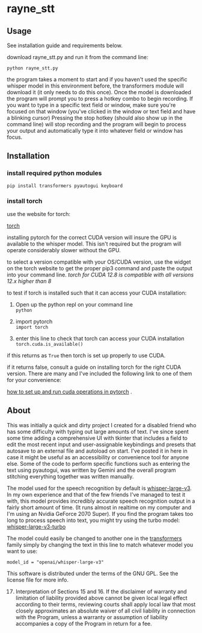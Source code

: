 
# rayne_stt

## Usage

See installation guide and requirements below. 

download rayne_stt.py and run it from the command line:

`python rayne_stt.py`

the program takes a moment to start and if you haven't used the specific whisper model in this environment before, the transformers module will download it (it only needs to do this once). Once the model is downloaded the program will prompt you to press a hotkey combo to begin recording. If you want to type in a specific text field or window, make sure you're focused on that window (you've clicked in the window or text field and have a blinking cursor) Pressing the stop hotkey (should also show up in the command line) will stop recording and the program will begin to process your output and automatically type it into whatever field or window has focus. 

## Installation

### install required python modules

`pip install transformers pyautogui keyboard`

### install torch

use the website for torch:

[torch](https://pytorch.org)

installing pytorch for the correct CUDA version will insure the GPU is available to the whisper model. This isn't required but the program will operate considerably slower without the GPU. 

to select a version compatible with your OS/CUDA version, use the widget on the torch website to get the proper pip3 command and paste the output into your command line.
*torch for CUDA 12.8 is compatible with all versions 12.x higher than 8* 

to test if torch is installed such that it can access your CUDA installation:

1. Open up the python repl on your command line\
`python`

2. import pytorch\
`import torch`

3. enter this line to check that torch can access your CUDA installation\
`torch.cuda.is_available()`

if this returns as `True` then torch is set up properly to use CUDA. 

if it returns false, consult a guide on installing torch for the right CUDA version. There are many and I've included the following link to one of them for your convenience: 

[how to set up and run cuda operations in pytorch](https://www.geeksforgeeks.org/machine-learning/how-to-set-up-and-run-cuda-operations-in-pytorch/) .

## About

This was initially a quick and dirty project I created for a disabled friend who has some difficulty with typing out large amounts of text. I've since spent some time adding a comprehensive UI with tkinter that includes a field to edit the most recent input and user-assignable keybindings and presets that autosave to an external file and autoload on start. I've posted it in here in case it might be useful as an accessibility or convenience tool for anyone else. Some of the code to perform specific functions such as entering the text using pyautogui, was written by Gemini and the overall program stitching everything together was written manually. 

The model used for the speech recognition by default is [whisper-large-v3](https://huggingface.co/openai/whisper-large-v3). In my own experience and that of the few friends I've managed to test it with, this model provides incredibly accurate speech recognition output in a fairly short amount of time. (It runs almost in realtime on my computer and I'm using an Nvidia GeForce 2070 Super). If you find the program takes too long to process speech into text, you might try using the turbo model: [whisper-large-v3-turbo](https://huggingface.co/openai/whisper-large-v3-turbo)

The model could easily be changed to another one in the [transformers](https://huggingface.co/docs/transformers/en/index) family simply by changing the text in this line to match whatever model you want to use:

`model_id = "openai/whisper-large-v3"`

This software is distributed under the terms of the GNU GPL. See the license file for more info.



17. Interpretation of Sections 15 and 16.
If the disclaimer of warranty and limitation of liability provided above cannot be given local legal effect according to their terms, reviewing courts shall apply local law that most closely approximates an absolute waiver of all civil liability in connection with the Program, unless a warranty or assumption of liability accompanies a copy of the Program in return for a fee.


